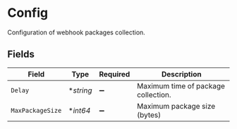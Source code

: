# Config

Configuration of webhook packages collection.


## Fields

| Field                               | Type                                | Required                            | Description                         |
| ----------------------------------- | ----------------------------------- | ----------------------------------- | ----------------------------------- |
| `Delay`                             | **string*                           | :heavy_minus_sign:                  | Maximum time of package collection. |
| `MaxPackageSize`                    | **int64*                            | :heavy_minus_sign:                  | Maximum package size (bytes)        |